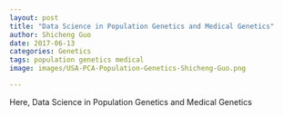 ```yaml
---
layout: post
title: "Data Science in Population Genetics and Medical Genetics"
author: Shicheng Guo
date: 2017-06-13
categories: Genetics
tags: population genetics medical
image: images/USA-PCA-Population-Genetics-Shicheng-Guo.png	

---
```


Here, Data Science in Population Genetics and Medical Genetics
